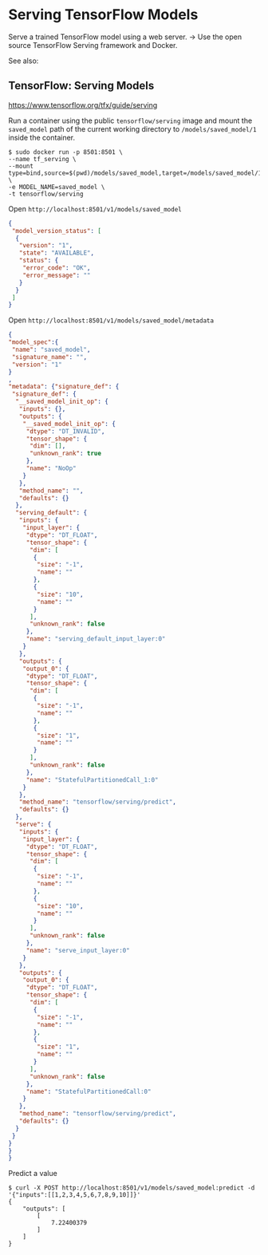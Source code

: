 # Serving TensorFlow Models

Serve a trained TensorFlow model using a web server.
->
Use the open source TensorFlow Serving framework and Docker.

See also:
## TensorFlow: Serving Models
https://www.tensorflow.org/tfx/guide/serving

Run a container using the public `tensorflow/serving` image
and mount the `saved_model` path of the current working directory to 
`/models/saved_model/1` inside the container.
```unix
$ sudo docker run -p 8501:8501 \
--name tf_serving \
--mount type=bind,source=$(pwd)/models/saved_model,target=/models/saved_model/1 \
-e MODEL_NAME=saved_model \
-t tensorflow/serving
```

Open `http://localhost:8501/v1/models/saved_model`
```json
{
 "model_version_status": [
  {
   "version": "1",
   "state": "AVAILABLE",
   "status": {
    "error_code": "OK",
    "error_message": ""
   }
  }
 ]
}
```

Open `http://localhost:8501/v1/models/saved_model/metadata`
```json
{
"model_spec":{
 "name": "saved_model",
 "signature_name": "",
 "version": "1"
}
,
"metadata": {"signature_def": {
 "signature_def": {
  "__saved_model_init_op": {
   "inputs": {},
   "outputs": {
    "__saved_model_init_op": {
     "dtype": "DT_INVALID",
     "tensor_shape": {
      "dim": [],
      "unknown_rank": true
     },
     "name": "NoOp"
    }
   },
   "method_name": "",
   "defaults": {}
  },
  "serving_default": {
   "inputs": {
    "input_layer": {
     "dtype": "DT_FLOAT",
     "tensor_shape": {
      "dim": [
       {
        "size": "-1",
        "name": ""
       },
       {
        "size": "10",
        "name": ""
       }
      ],
      "unknown_rank": false
     },
     "name": "serving_default_input_layer:0"
    }
   },
   "outputs": {
    "output_0": {
     "dtype": "DT_FLOAT",
     "tensor_shape": {
      "dim": [
       {
        "size": "-1",
        "name": ""
       },
       {
        "size": "1",
        "name": ""
       }
      ],
      "unknown_rank": false
     },
     "name": "StatefulPartitionedCall_1:0"
    }
   },
   "method_name": "tensorflow/serving/predict",
   "defaults": {}
  },
  "serve": {
   "inputs": {
    "input_layer": {
     "dtype": "DT_FLOAT",
     "tensor_shape": {
      "dim": [
       {
        "size": "-1",
        "name": ""
       },
       {
        "size": "10",
        "name": ""
       }
      ],
      "unknown_rank": false
     },
     "name": "serve_input_layer:0"
    }
   },
   "outputs": {
    "output_0": {
     "dtype": "DT_FLOAT",
     "tensor_shape": {
      "dim": [
       {
        "size": "-1",
        "name": ""
       },
       {
        "size": "1",
        "name": ""
       }
      ],
      "unknown_rank": false
     },
     "name": "StatefulPartitionedCall:0"
    }
   },
   "method_name": "tensorflow/serving/predict",
   "defaults": {}
  }
 }
}
}
}
```

Predict a value
```ubuntu
$ curl -X POST http://localhost:8501/v1/models/saved_model:predict -d '{"inputs":[[1,2,3,4,5,6,7,8,9,10]]}'
{
    "outputs": [
        [
            7.22400379
        ]
    ]
}
```